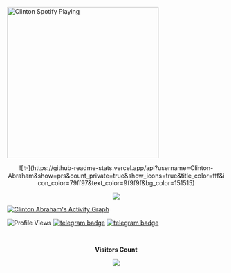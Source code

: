 [<img src="https://now-playing-codestackr.vercel.app/api/spotify-playing" alt="Clinton Spotify Playing" width="350" />](https://open.spotify.com/user/swyqyimdc12jajde4vpwd2x1b)



<p align="center">![✨](https://github-readme-stats.vercel.app/api?username=Clinton-Abraham&show=prs&count_private=true&show_icons=true&title_color=fff&icon_color=79ff97&text_color=9f9f9f&bg_color=151515)</p>



<p align="center">
  <a href="https://github.com/Clinton-Abraham">
    <img src="https://github-readme-streak-stats.herokuapp.com/?user=Clinton-Abraham#version3"/>
  </a>
</p>
<a href="https://github.com/Clinton-Abraham"><img alt="Clinton Abraham's Activity Graph" src="https://activity-graph.herokuapp.com/graph?username=Clinton-Abraham&bg_color=1F222E&color=F8D866&line=F85D7F&point=FFFFFF&hide_border=true" /></a>


![Profile Views](https://hits.seeyoufarm.com/api/count/incr/badge.svg?url=https://github.com/Clinton-Abraham/&title=Profile%20Views)   [![telegram badge](https://img.shields.io/badge/C͡ℓ𝖏ήtø𝐧ㅤᗩ𝔟ⓡ𝐚ꫝαＭ-30302f?style=flat&logo=telegram)](https://telegram.dog/clinton_abraham_bot)  [![telegram badge](https://img.shields.io/badge/SPACEㅤXㅤBOTS-30302f?style=flat&logo=telegram)](https://telegram.dog/Space_x_bots)


<br><p align="center"><b>Visitors Count</b></p>  
<p align="center"><img align="center" src="https://profile-counter.glitch.me/{Clinton-Abraham}/count.svg" /></p> 
